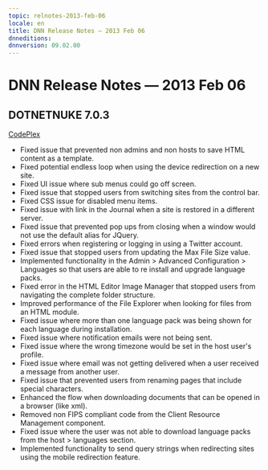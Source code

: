 ```yaml
---
topic: relnotes-2013-feb-06
locale: en
title: DNN Release Notes — 2013 Feb 06
dnneditions: 
dnnversion: 09.02.00
---
```


# DNN Release Notes — 2013 Feb 06

## DOTNETNUKE 7.0.3

[CodePlex](http://dotnetnuke.codeplex.com/releases/view/101046)

*   Fixed issue that prevented non admins and non hosts to save HTML content as a template.
*   Fixed potential endless loop when using the device redirection on a new site.
*   Fixed UI issue where sub menus could go off screen.
*   Fixed issue that stopped users from switching sites from the control bar.
*   Fixed CSS issue for disabled menu items.
*   Fixed issue with link in the Journal when a site is restored in a different server.
*   Fixed issue that prevented pop ups from closing when a window would not use the default alias for JQuery.
*   Fixed errors when registering or logging in using a Twitter account.
*   Fixed issue that stopped users from updating the Max File Size value.
*   Implemented functionality in the Admin > Advanced Configuration > Languages so that users are able to re install and upgrade language packs.
*   Fixed error in the HTML Editor Image Manager that stopped users from navigating the complete folder structure.
*   Improved performance of the File Explorer when looking for files from an HTML module.
*   Fixed issue where more than one language pack was being shown for each language during installation.
*   Fixed issue where notification emails were not being sent.
*   Fixed issue where the wrong timezone would be set in the host user's profile.
*   Fixed issue where email was not getting delivered when a user received a message from another user.
*   Fixed issue that prevented users from renaming pages that include special characters.
*   Enhanced the flow when downloading documents that can be opened in a browser (like xml).
*   Removed non FIPS compliant code from the Client Resource Management component.
*   Fixed issue where the user was not able to download language packs from the host > languages section.
*   Implemented functionality to send query strings when redirecting sites using the mobile redirection feature.